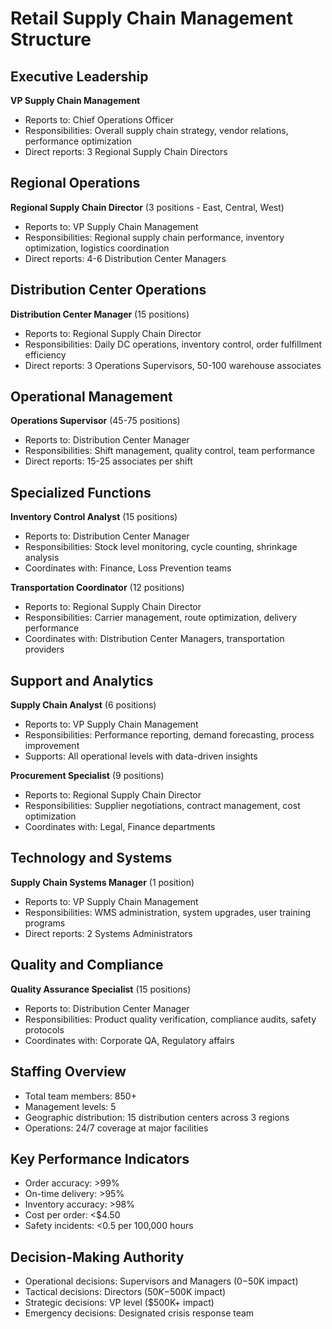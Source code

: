 # Retail Supply Chain Management Structure

## Executive Leadership
**VP Supply Chain Management**
- Reports to: Chief Operations Officer
- Responsibilities: Overall supply chain strategy, vendor relations, performance optimization
- Direct reports: 3 Regional Supply Chain Directors

## Regional Operations
**Regional Supply Chain Director** (3 positions - East, Central, West)
- Reports to: VP Supply Chain Management
- Responsibilities: Regional supply chain performance, inventory optimization, logistics coordination
- Direct reports: 4-6 Distribution Center Managers

## Distribution Center Operations
**Distribution Center Manager** (15 positions)
- Reports to: Regional Supply Chain Director
- Responsibilities: Daily DC operations, inventory control, order fulfillment efficiency
- Direct reports: 3 Operations Supervisors, 50-100 warehouse associates

## Operational Management
**Operations Supervisor** (45-75 positions)
- Reports to: Distribution Center Manager
- Responsibilities: Shift management, quality control, team performance
- Direct reports: 15-25 associates per shift

## Specialized Functions
**Inventory Control Analyst** (15 positions)
- Reports to: Distribution Center Manager
- Responsibilities: Stock level monitoring, cycle counting, shrinkage analysis
- Coordinates with: Finance, Loss Prevention teams

**Transportation Coordinator** (12 positions)
- Reports to: Regional Supply Chain Director
- Responsibilities: Carrier management, route optimization, delivery performance
- Coordinates with: Distribution Center Managers, transportation providers

## Support and Analytics
**Supply Chain Analyst** (6 positions)
- Reports to: VP Supply Chain Management
- Responsibilities: Performance reporting, demand forecasting, process improvement
- Supports: All operational levels with data-driven insights

**Procurement Specialist** (9 positions)
- Reports to: Regional Supply Chain Director
- Responsibilities: Supplier negotiations, contract management, cost optimization
- Coordinates with: Legal, Finance departments

## Technology and Systems
**Supply Chain Systems Manager** (1 position)
- Reports to: VP Supply Chain Management
- Responsibilities: WMS administration, system upgrades, user training programs
- Direct reports: 2 Systems Administrators

## Quality and Compliance
**Quality Assurance Specialist** (15 positions)
- Reports to: Distribution Center Manager
- Responsibilities: Product quality verification, compliance audits, safety protocols
- Coordinates with: Corporate QA, Regulatory affairs

## Staffing Overview
- Total team members: 850+
- Management levels: 5
- Geographic distribution: 15 distribution centers across 3 regions
- Operations: 24/7 coverage at major facilities

## Key Performance Indicators
- Order accuracy: >99%
- On-time delivery: >95%
- Inventory accuracy: >98%
- Cost per order: <$4.50
- Safety incidents: <0.5 per 100,000 hours

## Decision-Making Authority
- Operational decisions: Supervisors and Managers ($0-$50K impact)
- Tactical decisions: Directors ($50K-$500K impact)
- Strategic decisions: VP level ($500K+ impact)
- Emergency decisions: Designated crisis response team
